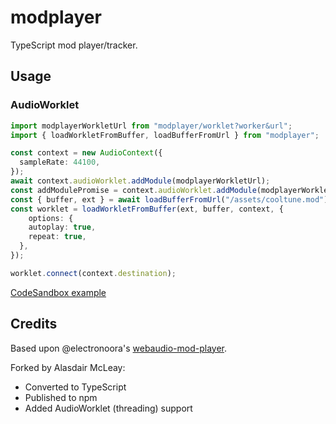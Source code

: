 # modplayer

TypeScript mod player/tracker.

## Usage

### AudioWorklet

```ts
import modplayerWorkletUrl from "modplayer/worklet?worker&url";
import { loadWorkletFromBuffer, loadBufferFromUrl } from "modplayer";

const context = new AudioContext({
  sampleRate: 44100,
});
await context.audioWorklet.addModule(modplayerWorkletUrl);
const addModulePromise = context.audioWorklet.addModule(modplayerWorkletUrl);
const { buffer, ext } = await loadBufferFromUrl("/assets/cooltune.mod");
const worklet = loadWorkletFromBuffer(ext, buffer, context, {
    options: {
    autoplay: true,
    repeat: true,
  },
});

worklet.connect(context.destination);
```

[CodeSandbox example](https://codesandbox.io/s/modplayer-example-67p37i)

## Credits

Based upon @electronoora's [webaudio-mod-player](https://github.com/electronoora/webaudio-mod-player).

Forked by Alasdair McLeay:

- Converted to TypeScript
- Published to npm
- Added AudioWorklet (threading) support
